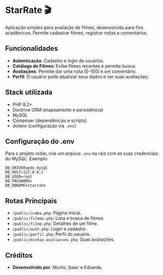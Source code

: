# StarRate 🎬

Aplicação simples para avaliação de filmes, desenvolvida para fins acadêmicos. Permite cadastrar filmes, registrar notas e comentários.

## Funcionalidades

*   **Autenticação**: Cadastro e login de usuários.
*   **Catálogo de Filmes**: Exibe filmes recentes e permite busca.
*   **Avaliações**: Permite dar uma nota (0-100) e um comentário.
*   **Perfil**: O usuário pode atualizar seus dados e ver suas avaliações.

## Stack utilizada

- PHP 8.2+
- Doctrine ORM (mapeamento e persistência)
- MySQL
- Composer (dependências e scripts)
- dotenv (configuração via `.env`)

## Configuração do .env

Para o projeto rodar, crie um arquivo `.env` na raiz com as suas credenciais do MySQL. Exemplo:

```env
DB_DRIVER=pdo_mysql
DB_HOST=127.0.0.1
DB_USER=root
DB_PASSWORD=
DB_DBNAME=starrate
```

## Rotas Principais

- `/public/index.php`: Página inicial.
- `/public/filmes.php`: Lista e busca de filmes.
- `/public/filme.php`: Detalhes de um filme.
- `/public/auth.php`: Login e cadastro.
- `/public/perfil.php`: Perfil do usuário.
- `/public/minhas-avaliacoes.php`: Suas avaliações.

## Créditos

*   **Desenvolvido por**: Murilo, Izaac e Eduarda.